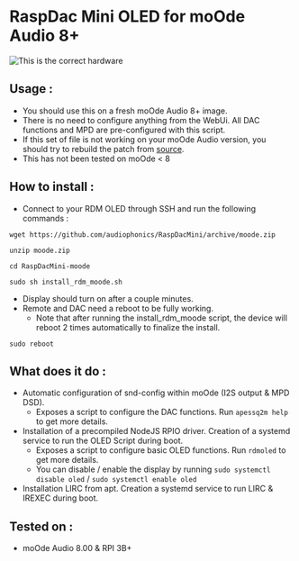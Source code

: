 # RaspDac Mini OLED for moOde Audio 8+

![This is the correct hardware](https://www.audiophonics.fr/img/cms/Images/Produits/13K/13300/rdmoled.png)


## Usage : 
- You should use this on a fresh moOde Audio 8+ image.
- There is no need to configure anything from the WebUi. All DAC functions and MPD are pre-configured with this script.
- If this set of file is not working on your moOde Audio version, you should try to rebuild the patch from [source](https://github.com/audiophonics/RaspDacMini/tree/v2.1).
- This has not been tested on moOde < 8

## How to install : 
- Connect to your RDM OLED through SSH and run the following commands : 
```
wget https://github.com/audiophonics/RaspDacMini/archive/moode.zip

unzip moode.zip

cd RaspDacMini-moode

sudo sh install_rdm_moode.sh

```
- Display should turn on after a couple minutes.
- Remote and DAC need a reboot to be fully working.
    - Note that after running the install_rdm_moode script, the device will reboot 2 times automatically to finalize the install. 
```
sudo reboot
```

## What does it do : 
- Automatic configuration of snd-config within moOde (I2S output & MPD DSD). 
    - Exposes a script to configure the DAC functions. Run ```apessq2m help``` to get more details.
- Installation of a precompiled NodeJS RPIO driver. Creation of a systemd service to run the OLED Script during boot.
    - Exposes a script to configure basic OLED functions. Run ```rdmoled``` to get more details.
    - You can disable / enable the display by running ```sudo systemctl disable oled```  / ```sudo systemctl enable oled```
- Installation LIRC from apt. Creation a systemd service to run LIRC & IREXEC during boot.

## Tested on  : 
- moOde Audio 8.00 & RPI 3B+

